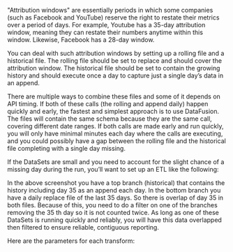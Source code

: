

"Attribution windows" are essentially periods in which some companies (such as Facebook and YouTube) reserve the right to restate their metrics over a period of days. For example, Youtube has a 35-day attribution window, meaning they can restate their numbers anytime within this window. Likewise, Facebook has a 28-day window.


 You can deal with such attribution windows by setting up a rolling file and a historical file. The rolling file should be set to replace and should cover the attribution window. The historical file should be set to contain the growing history and should execute once a day to capture just a single day’s data in an append.


 There are multiple ways to combine these files and some of it depends on API timing. If both of these calls (the rolling and append daily) happen quickly and early, the fastest and simplest approach is to use DataFusion. The files will contain the same schema because they are the same call, covering different date ranges. If both calls are made early and run quickly, you will only have minimal minutes each day where the calls are executing, and you could possibly have a gap between the rolling file and the historical file completing with a single day missing.


 If the DataSets are small and you need to account for the slight chance of a missing day during the run, you’ll want to set up an ETL like the following:

In the above screenshot you have a top branch (historical) that contains the history including day 35 as an append each day. In the bottom branch you have a daily replace file of the last 35 days. So there is overlap of day 35 in both files. Because of this, you need to do a filter on one of the branches removing the 35
 th
 day so it is not counted twice. As long as one of these DataSets is running quickly and reliably, you will have this data overlapped then filtered to ensure reliable, contiguous reporting.


 Here are the parameters for each transform:


